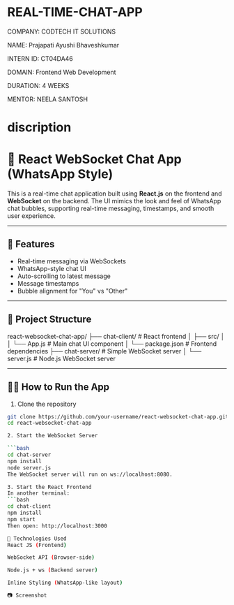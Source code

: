 # REAL-TIME-CHAT-APP

COMPANY: CODTECH IT SOLUTIONS

NAME: Prajapati Ayushi Bhaveshkumar

INTERN ID: CT04DA46

DOMAIN: Frontend Web Development

DURATION: 4 WEEKS

MENTOR: NEELA SANTOSH

# discription

# 💬 React WebSocket Chat App (WhatsApp Style)

This is a real-time chat application built using **React.js** on the frontend and **WebSocket** on the backend. The UI mimics the look and feel of WhatsApp chat bubbles, supporting real-time messaging, timestamps, and smooth user experience.

---

## 🚀 Features

- Real-time messaging via WebSockets
- WhatsApp-style chat UI
- Auto-scrolling to latest message
- Message timestamps
- Bubble alignment for "You" vs "Other"

---

## 📁 Project Structure

react-websocket-chat-app/
├── chat-client/ # React frontend
│ ├── src/
│ │ └── App.js # Main chat UI component
│ └── package.json # Frontend dependencies
├── chat-server/ # Simple WebSocket server
│ └── server.js # Node.js WebSocket server



---

## 🧑‍💻 How to Run the App

1. Clone the repository

```bash
git clone https://github.com/your-username/react-websocket-chat-app.git
cd react-websocket-chat-app 

2. Start the WebSocket Server

```bash
cd chat-server
npm install
node server.js
The WebSocket server will run on ws://localhost:8080.

3. Start the React Frontend
In another terminal:
```bash
cd chat-client
npm install
npm start
Then open: http://localhost:3000

🔧 Technologies Used
React JS (Frontend)

WebSocket API (Browser-side)

Node.js + ws (Backend server)

Inline Styling (WhatsApp-like layout)

📷 Screenshot




